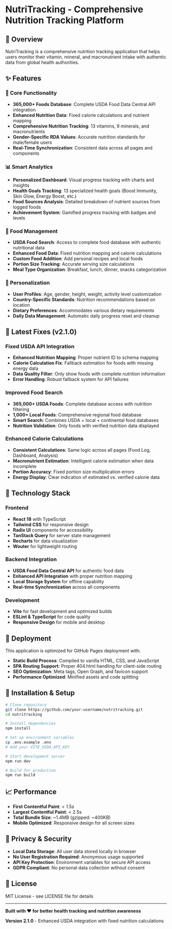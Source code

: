 # NutriTracking - Comprehensive Nutrition Tracking Platform

## 🍎 Overview

NutriTracking is a comprehensive nutrition tracking application that helps users monitor their vitamin, mineral, and macronutrient intake with authentic data from global health authorities.

## ✨ Features

### 🌟 Core Functionality
- **365,000+ Foods Database**: Complete USDA Food Data Central API integration
- **Enhanced Nutrition Data**: Fixed calorie calculations and nutrient mapping
- **Comprehensive Nutrition Tracking**: 13 vitamins, 9 minerals, and macronutrients
- **Gender-Specific RDA Values**: Accurate nutrition standards for male/female users
- **Real-Time Synchronization**: Consistent data across all pages and components

### 📊 Smart Analytics
- **Personalized Dashboard**: Visual progress tracking with charts and insights
- **Health Goals Tracking**: 13 specialized health goals (Boost Immunity, Skin Glow, Energy Boost, etc.)
- **Food Sources Analysis**: Detailed breakdown of nutrient sources from logged foods
- **Achievement System**: Gamified progress tracking with badges and levels

### 🥗 Food Management
- **USDA Food Search**: Access to complete food database with authentic nutritional data
- **Enhanced Food Data**: Fixed nutrition mapping and calorie calculations
- **Custom Food Addition**: Add personal recipes and local foods
- **Portion Size Tracking**: Accurate serving size calculations
- **Meal Type Organization**: Breakfast, lunch, dinner, snacks categorization

### 🎯 Personalization
- **User Profiles**: Age, gender, height, weight, activity level customization
- **Country-Specific Standards**: Nutrition recommendations based on location
- **Dietary Preferences**: Accommodates various dietary requirements
- **Daily Data Management**: Automatic daily progress reset and cleanup

## 🔧 Latest Fixes (v2.1.0)

### Fixed USDA API Integration
- **Enhanced Nutrition Mapping**: Proper nutrient ID to schema mapping
- **Calorie Calculation Fix**: Fallback estimation for foods with missing energy data
- **Data Quality Filter**: Only show foods with complete nutrition information
- **Error Handling**: Robust fallback system for API failures

### Improved Food Search
- **365,000+ USDA Foods**: Complete database access with nutrition filtering
- **1,000+ Local Foods**: Comprehensive regional food database
- **Smart Search**: Combines USDA + local + continental food databases
- **Nutrition Validation**: Only foods with verified nutrition data displayed

### Enhanced Calorie Calculations
- **Consistent Calculations**: Same logic across all pages (Food Log, Dashboard, Analysis)
- **Macronutrient Estimation**: Intelligent calorie estimation when data incomplete
- **Portion Accuracy**: Fixed portion size multiplication errors
- **Energy Display**: Clear indication of estimated vs. verified calorie data

## 🚀 Technology Stack

### Frontend
- **React 18** with TypeScript
- **Tailwind CSS** for responsive design
- **Radix UI** components for accessibility
- **TanStack Query** for server state management
- **Recharts** for data visualization
- **Wouter** for lightweight routing

### Backend Integration
- **USDA Food Data Central API** for authentic food data
- **Enhanced API Integration** with proper nutrition mapping
- **Local Storage System** for offline capability
- **Real-time Synchronization** across all components

### Development
- **Vite** for fast development and optimized builds
- **ESLint & TypeScript** for code quality
- **Responsive Design** for mobile and desktop

## 📱 Deployment

This application is optimized for GitHub Pages deployment with:
- **Static Build Process**: Compiled to vanilla HTML, CSS, and JavaScript
- **SPA Routing Support**: Proper 404.html handling for client-side routing
- **SEO Optimization**: Meta tags, Open Graph, and favicon support
- **Performance Optimized**: Minified assets and code splitting

## 🔧 Installation & Setup

```bash
# Clone repository
git clone https://github.com/your-username/nutritracking.git
cd nutritracking

# Install dependencies
npm install

# Set up environment variables
cp .env.example .env
# Add your VITE_USDA_API_KEY

# Start development server
npm run dev

# Build for production
npm run build
```

## 📈 Performance

- **First Contentful Paint**: < 1.5s
- **Largest Contentful Paint**: < 2.5s
- **Total Bundle Size**: ~1.4MB (gzipped: ~400KB)
- **Mobile Optimized**: Responsive design for all screen sizes

## 🔐 Privacy & Security

- **Local Data Storage**: All user data stored locally in browser
- **No User Registration Required**: Anonymous usage supported
- **API Key Protection**: Environment variables for secure API access
- **GDPR Compliant**: No personal data collection without consent

## 📄 License

MIT License - see LICENSE file for details

---

**Built with ❤️ for better health tracking and nutrition awareness**

**Version 2.1.0** - Enhanced USDA integration with fixed nutrition calculations